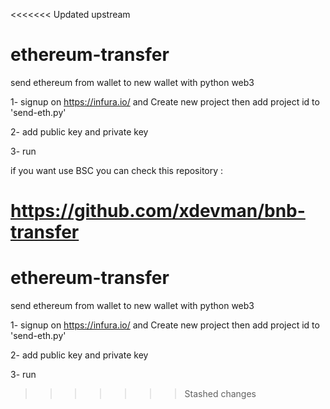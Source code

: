 <<<<<<< Updated upstream
# ethereum-transfer
send ethereum from wallet to new wallet with python web3

1- signup on https://infura.io/ and Create new project then add project id to 'send-eth.py'

2- add public key and private key 

3- run 


if you want use BSC you can check this repository : 

https://github.com/xdevman/bnb-transfer
=======
# ethereum-transfer
send ethereum from wallet to new wallet with python web3

1- signup on https://infura.io/ and Create new project then add project id to 'send-eth.py'

2- add public key and private key 

3- run 
>>>>>>> Stashed changes
